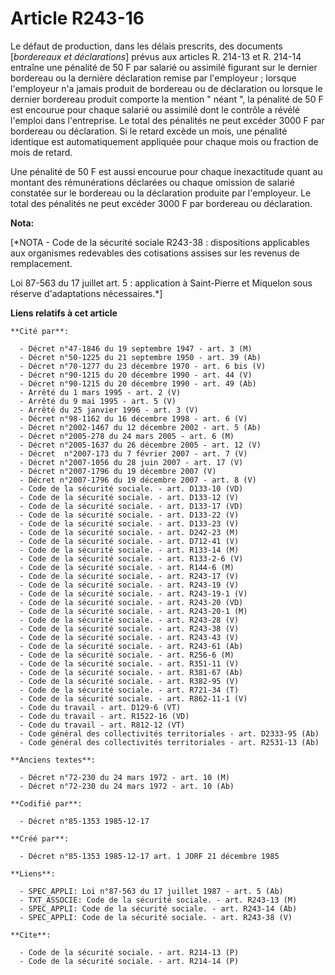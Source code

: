 # Article R243-16

Le défaut de production, dans les délais prescrits, des documents [*bordereaux et déclarations*] prévus aux articles R.
214-13 et R. 214-14 entraîne une pénalité de 50 F par salarié ou assimilé figurant sur le dernier bordereau ou la dernière
déclaration remise par l'employeur ; lorsque l'employeur n'a jamais produit de bordereau ou de déclaration ou lorsque le
dernier bordereau produit comporte la mention " néant ", la pénalité de 50 F est encourue pour chaque salarié ou assimilé
dont le contrôle a révélé l'emploi dans l'entreprise. Le total des pénalités ne peut excéder 3000 F par bordereau ou
déclaration. Si le retard excède un mois, une pénalité identique est automatiquement appliquée pour chaque mois ou fraction
de mois de retard. 

Une pénalité de 50 F est aussi encourue pour chaque inexactitude quant au montant des rémunérations déclarées ou chaque
omission de salarié constatée sur le bordereau ou la déclaration produite par l'employeur. Le total des pénalités ne peut
excéder 3000 F par bordereau ou déclaration.

**Nota:**

[*NOTA - Code de la sécurité sociale R243-38 : dispositions applicables aux organismes redevables des cotisations assises sur
les revenus de remplacement.

Loi 87-563 du 17 juillet art. 5 : application à Saint-Pierre et Miquelon sous réserve d'adaptations nécessaires.*]

**Liens relatifs à cet article**

	**Cité par**:

	  - Décret n°47-1846 du 19 septembre 1947 - art. 3 (M)
	  - Décret n°50-1225 du 21 septembre 1950 - art. 39 (Ab)
	  - Décret n°70-1277 du 23 décembre 1970 - art. 6 bis (V)
	  - Décret n°90-1215 du 20 décembre 1990 - art. 44 (V)
	  - Décret n°90-1215 du 20 décembre 1990 - art. 49 (Ab)
	  - Arrêté du 1 mars 1995 - art. 2 (V)
	  - Arrêté du 9 mai 1995 - art. 5 (V)
	  - Arrêté du 25 janvier 1996 - art. 3 (V)
	  - Décret n°98-1162 du 16 décembre 1998 - art. 6 (V)
	  - Décret n°2002-1467 du 12 décembre 2002 - art. 5 (Ab)
	  - Décret n°2005-278 du 24 mars 2005 - art. 6 (M)
	  - Décret n°2005-1637 du 26 décembre 2005 - art. 12 (V)
	  - Décret  n°2007-173 du 7 février 2007 - art. 7 (V)
	  - Décret n°2007-1056 du 28 juin 2007 - art. 17 (V)
	  - Décret n°2007-1796 du 19 décembre 2007 (V)
	  - Décret n°2007-1796 du 19 décembre 2007 - art. 8 (V)
	  - Code de la sécurité sociale. - art. D133-10 (VD)
	  - Code de la sécurité sociale. - art. D133-12 (V)
	  - Code de la sécurité sociale. - art. D133-17 (VD)
	  - Code de la sécurité sociale. - art. D133-22 (V)
	  - Code de la sécurité sociale. - art. D133-23 (V)
	  - Code de la sécurité sociale. - art. D242-23 (M)
	  - Code de la sécurité sociale. - art. D712-41 (V)
	  - Code de la sécurité sociale. - art. R133-14 (M)
	  - Code de la sécurité sociale. - art. R133-2-6 (V)
	  - Code de la sécurité sociale. - art. R144-6 (M)
	  - Code de la sécurité sociale. - art. R243-17 (V)
	  - Code de la sécurité sociale. - art. R243-19 (V)
	  - Code de la sécurité sociale. - art. R243-19-1 (V)
	  - Code de la sécurité sociale. - art. R243-20 (VD)
	  - Code de la sécurité sociale. - art. R243-20-1 (M)
	  - Code de la sécurité sociale. - art. R243-28 (V)
	  - Code de la sécurité sociale. - art. R243-38 (V)
	  - Code de la sécurité sociale. - art. R243-43 (V)
	  - Code de la sécurité sociale. - art. R243-61 (Ab)
	  - Code de la sécurité sociale. - art. R256-6 (M)
	  - Code de la sécurité sociale. - art. R351-11 (V)
	  - Code de la sécurité sociale. - art. R381-67 (Ab)
	  - Code de la sécurité sociale. - art. R382-95 (V)
	  - Code de la sécurité sociale. - art. R721-34 (T)
	  - Code de la sécurité sociale. - art. R862-11-1 (V)
	  - Code du travail - art. D129-6 (VT)
	  - Code du travail - art. R1522-16 (VD)
	  - Code du travail - art. R812-12 (VT)
	  - Code général des collectivités territoriales - art. D2333-95 (Ab)
	  - Code général des collectivités territoriales - art. R2531-13 (Ab)

	**Anciens textes**:

	  - Décret n°72-230 du 24 mars 1972 - art. 10 (M)
	  - Décret n°72-230 du 24 mars 1972 - art. 10 (Ab)

	**Codifié par**:

	  - Décret n°85-1353 1985-12-17

	**Créé par**:

	  - Décret n°85-1353 1985-12-17 art. 1 JORF 21 décembre 1985

	**Liens**:

	  - SPEC_APPLI: Loi n°87-563 du 17 juillet 1987 - art. 5 (Ab)
	  - TXT_ASSOCIE: Code de la sécurité sociale. - art. R243-13 (M)
	  - SPEC_APPLI: Code de la sécurité sociale. - art. R243-14 (Ab)
	  - SPEC_APPLI: Code de la sécurité sociale. - art. R243-38 (V)

	**Cite**:

	  - Code de la sécurité sociale. - art. R214-13 (P)
	  - Code de la sécurité sociale. - art. R214-14 (P)

